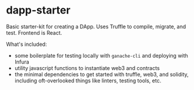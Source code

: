 # dapp-starter

Basic starter-kit for creating a DApp.  Uses Truffle to compile, migrate, and test.  Frontend is React.

What's included:
- some boilerplate for testing locally with `ganache-cli` and deploying with Infura
- utility javascript functions to instantiate web3 and contracts
- the minimal dependencies to get started with truffle, web3, and solidity, including oft-overlooked things like linters, testing tools, etc.
